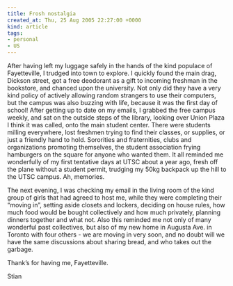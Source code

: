 ```yaml
---
title: Frosh nostalgia
created_at: Thu, 25 Aug 2005 22:27:00 +0000
kind: article
tags:
- personal
- US
---
```


After having left my luggage safely in the hands of the kind populace of
Fayetteville, I trudged into town to explore. I quickly found the main
drag, Dickson street, got a free deodorant as a gift to incoming
freshman in the bookstore, and chanced upon the university. Not only did
they have a very kind policy of actively allowing random strangers to
use their computers, but the campus was also buzzing with life, because
it was the first day of school! After getting up to date on my emails, I
grabbed the free campus weekly, and sat on the outside steps of the
library, looking over Union Plaza I think it was called, onto the main
student center. There were students milling everywhere, lost freshmen
trying to find their classes, or supplies, or just a friendly hand to
hold. Sororities and fraternities, clubs and organizations promoting
themselves, the student association frying hamburgers on the square for
anyone who wanted them. It all reminded me wonderfully of my first
tentative days at UTSC about a year ago, fresh off the plane without a
student permit, trudging my 50kg backpack up the hill to the UTSC
campus. Ah, memories.

The next evening, I was checking my email in the living room of the kind
group of girls that had agreed to host me, while they were completing
their “moving in”, setting aside closets and lockers, deciding on house
rules, how much food would be bought collectively and how much
privately, planning dinners together and what not. Also this reminded me
not only of many wonderful past collectives, but also of my new home in
Augusta Ave. in Toronto with four others - we are moving in very soon,
and no doubt will we have the same discussions about sharing bread, and
who takes out the garbage.

Thank’s for having me, Fayetteville.

Stian
